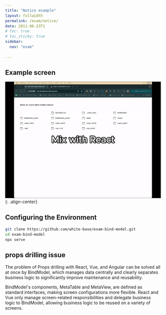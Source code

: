 ```yaml
---
title: "Notice example"
layout: fullwidth
permalink: /exam/notice/
date: 2011-06-23T1
# toc: true
# toc_sticky: true
sidebar:
  nav: "exam"

---
```


## Example screen

![image-left](/assets/images/notice-800.gif){: .align-center} 

## Configuring the Environment

```sh
git clone https://github.com/white-base/exam-bind-model.git
cd exam-bind-model
npx serve
```

## props drilling issue

The problem of Props drilling with React, Vue, and Angular can be solved all at once by BindModel, which manages data centrally and clearly separates business logic to significantly improve maintenance and reusability.

BindModel's components, MetaTable and MetaView, are defined as standard interfaces, making screen configurations more flexible. React and Vue only manage screen-related responsibilities and delegate business logic to BindModel, allowing business logic to be reused on a variety of screens.

